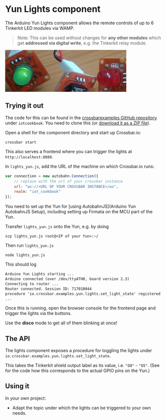 # Yun Lights component

The Arduino Yun Lights component allows the remote controls of up to 6 Tinkerkit LED modules via WAMP.

> Note: This can be used without changes for **any other modules** which get **addressed via digital write**, e.g. the Tinkerkit relay module.

![Arduino Yun Lights component hardware](/static/img/iotcookbook/lights_arduino_yun.jpg)

## Trying it out

The code for this can be found in the [crossbarexamples GitHub repository](https://github.com/crossbario/crossbarexamples) under `iotcookbook`. You need to clone this (or [download it as a ZIP file](https://github.com/crossbario/crossbarexamples/archive/master.zip)).

Open a shell for the component directory and start up Crossbar.io:

    crossbar start

This also serves a frontend where you can trigger the lights at `http://localhost:8080`.

In `lights_yun.js`, add the URL of the machine on which Crossbar.io runs:

```javascript
var connection = new autobahn.Connection({
    // replace with the url of your crossbar instance
    url: "ws://<URL OF YOUR CROSSBAR INSTANCE>/ws",
    realm: "iot_cookbook"
});
```

You need to set up the Yun for [using AutobahnJS](Arduino Yun AutobahnJS Setup), including setting up Firmata on the MCU part of the Yun.

Transfer `lights_yun.js` onto the Yun, e.g. by doing

    scp lights_yun.js root@<IP of your Yun>:~/

Then run `lights_yun.js`

    node lights_yun.js

This should log

```console
Arduino Yun Lights starting ...
Arduino connected (over /dev/ttyATH0, board version 2.3)
Connecting to router ...
Router connected. Session ID: 717010044
procedure 'io.crossbar.examples.yun.lights.set_light_state' registered
...
```

Once this is running, open the browser console for the frontend page and trigger the lights via the buttons.

Use the **disco** mode to get all of them blinking at once!

## The API

The lights component exposes a procedure for toggling the lights under `io.crossbar.examples.yun.lights.set_light_state`.

This takes the Tinkerkit shield output label as its value, i.e. `"O0"` - `"O5"`. (See for the code how this corresponds to the actual GPIO pins on the Yun.)

## Using it

In your own project:

* Adapt the topic under which the lights can be triggered to your own needs.
